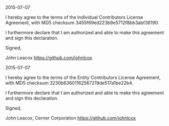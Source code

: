 2015-07-07

I hereby agree to the terms of the Individual Contributors License
Agreement, with MD5 checksum 3455f69ed223b9e5712f8bb3abf38190.

I furthermore declare that I am authorized and able to make this
agreement and sign this declaration.

Signed,

John Leacox
https://github.com/johnlcox



2015-07-07

I hereby agree to the terms of the Entity Contributors License
Agreement, with MD5 checksum 3230b63601162567219de517a1be22b4.

I furthermore declare that I am authorized and able to make this
agreement and sign this declaration.

Signed,

John Leacox, Cerner Corporation
https://github.com/johnlcox